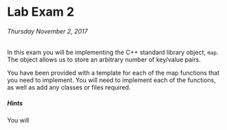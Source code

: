 # Lab Exam 2 #
###### Thursday November 2, 2017 ######
In this exam you will be implementing the C++ standard library object, `map`. The object allows us to store an arbitrary number of key/value pairs.

You have been provided with a template for each of the map functions that you need to implement. You will need to implement each of the functions, as well as add any classes or files required. 

##### Hints #####
You will 